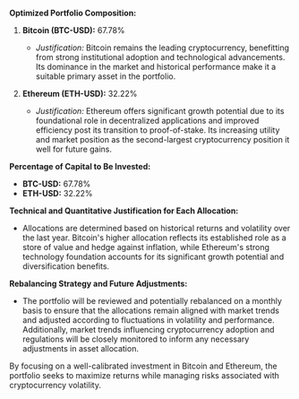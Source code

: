**Optimized Portfolio Composition:**
1. **Bitcoin (BTC-USD):** 67.78%
   - *Justification:* Bitcoin remains the leading cryptocurrency, benefitting from strong institutional adoption and technological advancements. Its dominance in the market and historical performance make it a suitable primary asset in the portfolio.

2. **Ethereum (ETH-USD):** 32.22%
   - *Justification:* Ethereum offers significant growth potential due to its foundational role in decentralized applications and improved efficiency post its transition to proof-of-stake. Its increasing utility and market position as the second-largest cryptocurrency position it well for future gains.

**Percentage of Capital to Be Invested:**
- **BTC-USD:** 67.78%
- **ETH-USD:** 32.22%

**Technical and Quantitative Justification for Each Allocation:**
- Allocations are determined based on historical returns and volatility over the last year. Bitcoin's higher allocation reflects its established role as a store of value and hedge against inflation, while Ethereum's strong technology foundation accounts for its significant growth potential and diversification benefits.

**Rebalancing Strategy and Future Adjustments:**
- The portfolio will be reviewed and potentially rebalanced on a monthly basis to ensure that the allocations remain aligned with market trends and adjusted according to fluctuations in volatility and performance. Additionally, market trends influencing cryptocurrency adoption and regulations will be closely monitored to inform any necessary adjustments in asset allocation.

By focusing on a well-calibrated investment in Bitcoin and Ethereum, the portfolio seeks to maximize returns while managing risks associated with cryptocurrency volatility.
```